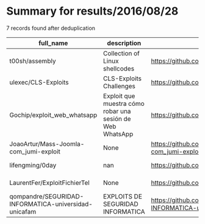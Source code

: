 
# Summary for results/2016/08/28
    
7 records found after deduplication

| full_name | description | html_url | matched_list | matched_count | pushed_at | size | stargazers_count | language | forks_count |
|------------------------------------------------------|-----------------------------------------------------------|-------------------------------------------------------------------------|----------------|-----------------|---------------------------|--------|--------------------|------------|---------------|
| t00sh/assembly | Collection of Linux shellcodes | https://github.com/t00sh/assembly | ['shellcode'] | 1 | 2016-08-28 10:53:09+00:00 | 15 | 63 | Assembly | 25 |
| ulexec/CLS-Exploits | CLS-Exploits Challenges | https://github.com/ulexec/CLS-Exploits | ['exploit'] | 1 | 2016-08-28 11:04:19+00:00 | 1942 | 4 | Python | 3 |
| Gochip/exploit_web_whatsapp | Exploit que muestra cómo robar una sesión de Web WhatsApp | https://github.com/Gochip/exploit_web_whatsapp | ['exploit'] | 1 | 2016-08-28 20:45:19+00:00 | 2 | 1 | Python | 0 |
| JoaoArtur/Mass-Joomla-com_jumi-exploit | None | https://github.com/JoaoArtur/Mass-Joomla-com_jumi-exploit | ['exploit'] | 1 | 2016-08-28 14:51:28+00:00 | 3 | 4 | Perl | 5 |
| lifengming/0day | nan | https://github.com/lifengming/0day | ['0day'] | 1 | 2016-08-28 02:29:49+00:00 | 0 | 0 | nan | 0 |
| LaurentFer/ExploitFichierTel | None | https://github.com/LaurentFer/ExploitFichierTel | ['exploit'] | 1 | 2016-08-28 10:45:25+00:00 | 5 | 0 | JavaScript | 0 |
| qompandre/SEGURIDAD-INFORMATICA-universidad-unicafam | EXPLOITS DE SEGURIDAD INFORMATICA | https://github.com/qompandre/SEGURIDAD-INFORMATICA-universidad-unicafam | ['exploit'] | 1 | 2016-08-28 16:26:03+00:00 | 0 | 0 | | 0 |
